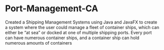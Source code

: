 # Port-Management-CA
Created a Shipping Management Systems using Java and JavaFX to create a system where the user could manage a fleet of container ships, which can either be “at sea” or docked at one of multiple shipping ports. Every port can have numerous container ships, and a container ship can hold numerous amounts of containers
